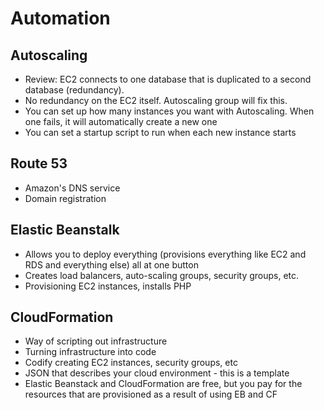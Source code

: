 # Automation

## Autoscaling

* Review: EC2 connects to one database that is duplicated to a second database \(redundancy\).
* No redundancy on the EC2 itself. Autoscaling group will fix this.
* You can set up how many instances you want with Autoscaling. When one fails, it will automatically create a new one
* You can set a startup script to run when each new instance starts

## Route 53

* Amazon's DNS service
* Domain registration

## Elastic Beanstalk

* Allows you to deploy everything \(provisions everything like EC2 and RDS and everything else\) all at one button
* Creates load balancers, auto-scaling groups, security groups, etc.
* Provisioning EC2 instances, installs PHP

## CloudFormation

* Way of scripting out infrastructure
* Turning infrastructure into code
* Codify creating EC2 instances, security groups, etc
* JSON that describes your cloud environment - this is a template
* Elastic Beanstack and CloudFormation are free, but you pay for the resources that are provisioned as a result of using EB and CF


